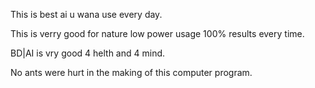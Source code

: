 This is best ai u wana use every day.

This is verry good for nature low power usage 100% results every time.

BD|AI is vry good 4 helth and 4 mind.

No ants were hurt in the making of this computer program.
